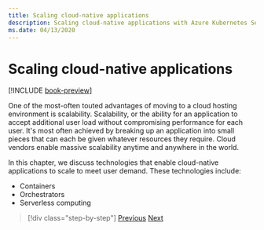 ```yaml
---
title: Scaling cloud-native applications
description: Scaling cloud-native applications with Azure Kubernetes Service and Azure Functions to meet user demand in a cost effective way.
ms.date: 04/13/2020
---
```

# Scaling cloud-native applications

[!INCLUDE [book-preview](../../../includes/book-preview.md)]

One of the most-often touted advantages of moving to a cloud hosting environment is scalability. Scalability, or the ability for an application to accept additional user load without compromising performance for each user. It's most often achieved by breaking up an application into small pieces that can each be given whatever resources they require. Cloud vendors enable massive scalability anytime and anywhere in the world.

 In this chapter, we discuss technologies that enable cloud-native applications to scale to meet user demand. These technologies include:

- Containers
- Orchestrators
- Serverless computing

>[!div class="step-by-step"]
>[Previous](centralized-configuration.md)
>[Next](leverage-containers-orchestrators.md)
